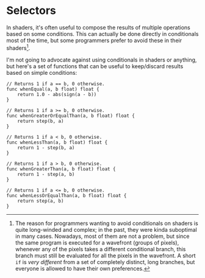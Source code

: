 # Selectors

In shaders, it's often useful to compose the results of multiple operations based on some conditions. This can actually be done directly in conditionals most of the time, but some programmers prefer to avoid these in their shaders[^1].

[^1]: The reason for programmers wanting to avoid conditionals on shaders is quite long-winded and complex; in the past, they were kinda suboptimal in many cases. Nowadays, most of them are not a problem, but since the same program is executed for a wavefront (groups of pixels), whenever any of the pixels takes a different conditional branch, this branch must still be evaluated for all the pixels in the wavefront. A short `if` is *very different* from a set of completely distinct, long branches, but everyone is allowed to have their own preferences.

I'm not going to advocate against using conditionals in shaders or anything, but here's a set of functions that can be useful to keep/discard results based on simple conditions:
```Golang
// Returns 1 if a == b, 0 otherwise.
func whenEqual(a, b float) float {
	return 1.0 - abs(sign(a - b))
}

// Returns 1 if a >= b, 0 otherwise.
func whenGreaterOrEqualThan(a, b float) float {
	return step(b, a)
}

// Returns 1 if a < b, 0 otherwise.
func whenLessThan(a, b float) float {
	return 1 - step(b, a)
}

// Returns 1 if a > b, 0 otherwise.
func whenGreaterThan(a, b float) float {
	return 1 - step(a, b)
}

// Returns 1 if a <= b, 0 otherwise.
func whenLessOrEqualThan(a, b float) float {
	return step(a, b)
}
```
